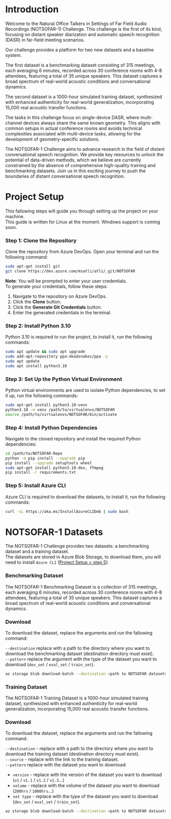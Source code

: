 # Introduction 
Welcome to the Natural Office Talkers in Settings of Far Field Audio Recordings (NOTSOFAR-1) Challenge. This challenge is the first of its kind, focusing on distant speaker diarization and automatic speech recognition (DASR) in far-field meeting scenarios.

Our challenge provides a platform for two new datasets and a baseline system. 

The first dataset is a benchmarking dataset consisting of 315 meetings, each averaging 6 minutes, recorded across 30 conference rooms with 4-8 attendees, featuring a total of 35 unique speakers. This dataset captures a broad spectrum of real-world acoustic conditions and conversational dynamics.

The second dataset is a 1000-hour simulated training dataset, synthesized with enhanced authenticity for real-world generalization, incorporating 15,000 real acoustic transfer functions.

The tasks in this challenge focus on single-device DASR, where multi-channel devices always share the same known geometry. This aligns with common setups in actual conference rooms and avoids technical complexities associated with multi-device tasks, allowing for the development of geometry-specific solutions.

The NOTSOFAR-1 Challenge aims to advance research in the field of distant conversational speech recognition. We provide key resources to unlock the potential of data-driven methods, which we believe are currently constrained by the absence of comprehensive high-quality training and benchmarking datasets. Join us in this exciting journey to push the boundaries of distant conversational speech recognition.


# Project Setup
This fallowing steps will guide you through setting up the project on your machine. <br>
This guide is written for Linux at the moment. Windows support is coming soon.

### Step 1: Clone the Repository

Clone the repository from Azure DevOps. Open your terminal and run the following command:

```bash
sudo apt-get install git
git clone https://dev.azure.com/msatli/atli/_git/NOTSOFAR
```
**Note**: You will be prompted to enter your user credentials. <br>
To generate your credentials, follow these steps:
1. Navigate to the repository on Azure DevOps.
2. Click the **Clone** button.
3. Click the **Generate Git Credentials** button.
4. Enter the generated credentials in the terminal.

### Step 2: Install Python 3.10

Python 3.10 is required to run the project, to install it, run the following commands:

```bash
sudo apt update && sudo apt upgrade
sudo add-apt-repository ppa:deadsnakes/ppa -y
sudo apt update
sudo apt install python3.10
```

### Step 3: Set Up the Python Virtual Environment

Python virtual environments are used to isolate Python dependencies, to set it up, run the following commands:

```bash
sudo apt-get install python3.10-venv
python3.10 -m venv /path/to/virtualenvs/NOTSOFAR
source /path/to/virtualenvs/NOTSOFAR/bin/activate
```

### Step 4: Install Python Dependencies

Navigate to the cloned repository and install the required Python dependencies:

```bash
cd /path/to/NOTSOFAR-Repo
python -m pip install --upgrade pip
pip install --upgrade setuptools wheel
sudo apt-get install python3.10-dev, ffmpeg
pip install -r requirements.txt
```

### Step 5: Install Azure CLI

Azure CLI is required to download the datasets, to install it, run the following commands:

```bash
curl -sL https://aka.ms/InstallAzureCLIDeb | sudo bash
```

# NOTSOFAR-1 Datasets
The NOTSOFAR-1 Challenge provides two datasets: a benchmarking dataset and a training dataset. <br>
The datasets are stored in Azure Blob Storage, to download them, you will need to install `Azure CLI` ([Project Setup > step 5](###-Step-5:-Install-Azure-CLI)).

### Benchmarking Dataset

The NOTSOFAR-1 Benchmarking Dataset is a collection of 315 meetings, each averaging 6 minutes, recorded across 30 conference rooms with 4-8 attendees, featuring a total of 35 unique speakers. This dataset captures a broad spectrum of real-world acoustic conditions and conversational dynamics.

### Download

To download the dataset, replace the arguments and run the fallowing command:

`--destination` replace with a path to the directory where you want to download the benchmarking dataset (destination directory must exist). <br>
`--pattern` replace the argument with the type of the dataset you want to download (`dev_set` / `eval_set` / `train_set`).

```bash
az storage blob download-batch --destination <path to NOTSOFAR datasets>/benchmark --source https://notsofarsa.blob.core.windows.net/benchmark-datasets --pattern <set type>/*
```

### Training Dataset

The NOTSOFAR-1 Training Dataset is a 1000-hour simulated training dataset, synthesized with enhanced authenticity for real-world generalization, incorporating 15,000 real acoustic transfer functions.

### Download

To download the dataset, replace the arguments and run the fallowing command:

`--destination` - replace with a path to the directory where you want to download the training dataset (destination directory must exist). <br>
`--source` - replace with the link to the training dataset. <br>
`--pattern` replace with the dataset you want to download:
- `version` - replace with the version of the dataset you want to download (`v1` / `v1.1` / `v1.2` / `v1.3`...)
- `volume` - replace with the volume of the dataset you want to download (`200hrs` / `1000hrs`...)
- `set type` - replace with the type of the dataset you want to download (`dev_set` / `eval_set` / `train_set`).

```bash
az storage blob download-batch --destination <path to NOTSOFAR datasets>/training --source https://notsofarsa.blob.core.windows.net/css-datasets --pattern <version>/<volume>/<set type>/*
```

